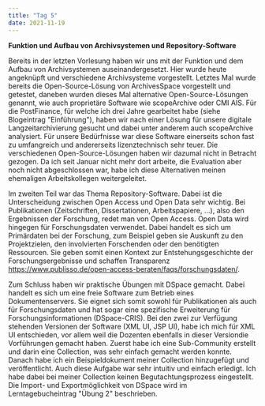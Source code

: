 ```yaml
---
title: "Tag 5"
date: 2021-11-19
---
```


**Funktion und Aufbau von Archivsystemen und Repository-Software**

Bereits in der letzten Vorlesung haben wir uns mit der Funktion und dem Aufbau von Archivsystemen auseinandergesetzt. Hier wurde heute angeknüpft und verschiedene Archivsysteme vorgestellt. Letztes Mal wurde bereits die Open-Source-Lösung von ArchivesSpace vorgestellt und getestet, daneben wurden dieses Mal alternative Open-Source-Lösungen genannt, wie auch proprietäre Software wie scopeArchive oder CMI AIS. Für die PostFinance, für welche ich drei Jahre gearbeitet habe (siehe Blogeintrag "Einführung"), haben wir nach einer Lösung für unsere digitale Langzeitarchivierung gesucht und dabei unter anderem auch scopeArchive analysiert. Für unsere Bedürfnisse war diese Software einerseits schon fast zu umfangreich und andererseits lizenztechnisch sehr teuer. Die verschiedenen Open-Source-Lösungen haben wir dazumal nicht in Betracht gezogen. Da ich seit Januar nicht mehr dort arbeite, die Evaluation aber noch nicht abgeschlossen war, habe ich diese Alternativen meinen ehemaligen Arbeitskollegen weitergeleitet.

Im zweiten Teil war das Thema Repository-Software. Dabei ist die Unterscheidung zwischen Open Access und Open Data sehr wichtig. Bei Publikationen (Zeitschriften, Dissertationen, Arbeitspapiere, …), also den Ergebnissen der Forschung, redet man von Open Access. Open Data wird hingegen für Forschungsdaten verwendet. Dabei handelt es sich um Primärdaten bei der Forschung, zum Beispiel geben sie Auskunft zu den Projektzielen, den involvierten Forschenden oder den benötigten Ressourcen. Sie geben somit einen Kontext zur Entstehungsgeschichte der Forschungsergebnisse und schaffen Transparenz https://www.publisso.de/open-access-beraten/faqs/forschungsdaten/. 

Zum Schluss haben wir praktische Übungen mit DSpace gemacht. Dabei handelt es sich um eine freie Software zum Betrieb eines Dokumentenservers. Sie eignet sich somit sowohl für Publikationen als auch für Forschungsdaten und hat sogar eine spezifische Erweiterung für Forschungsinformationen (DSpace-CRIS). Bei den zwei zur Verfügung stehenden Versionen der Software (XML UI, JSP UI), habe ich mich für XML UI entschieden, vor allem weil die Dozenten ebenfalls in dieser Versiondie Vorführungen gemacht haben. Zuerst habe ich eine Sub-Community erstellt und darin eine Collection, was sehr einfach gemacht werden konnte. Danach habe ich ein Beispieldokument meiner Collection hinzugefügt und veröffentlicht. Auch diese Aufgabe war sehr intuitiv und einfach erledigt. Ich habe dabei bei meiner Collection keinen Begutachtungsprozess eingestellt. Die Import- und Exportmöglichkeit von DSpace wird im Lerntagebucheintrag "Übung 2" beschrieben.


